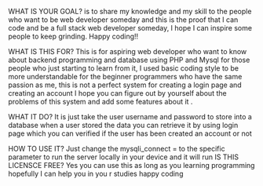 WHAT IS YOUR GOAL?
is to share my knowledge and my skill to the people who want to be web developer someday and this is the proof that I can code and be a full stack web developer someday, I hope I can inspire some people to keep grinding. Happy coding!!

WHAT IS THIS FOR?
This is for aspiring  web developer who want to know about backend programming and database using PHP and Mysql for those people who just starting to learn from it, I used basic coding style to be more understandable for the beginner programmers who have the same passion as me, this is not a perfect system for creating a login page and creating an account I hope you can figure out by yourself about the problems of this system and add some features about it .

WHAT IT DO?
It  is just take the user username and password to store into a database when a user stored the data you can retrieve it by using login page which you can verified if the user has been created an account or not

HOW TO USE IT?
Just change the mysqli_connect = to the specific parameter to run the server locally in your device and it will run 
IS THIS LICENSCE FREE?
Yes you can use this as long as you learning programming hopefully I can help you in you r studies happy coding 
